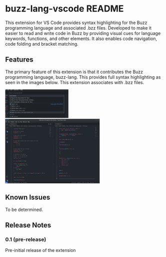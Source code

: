 # buzz-lang-vscode README

This extension for VS Code provides syntax highlighting for the Buzz programming language and associated .bzz files. Developed to make it easier to read and write code in Buzz by providing visual cues for language keywords, functions, and other elements. It also enables code navigation, code folding and bracket matching.

## Features

The primary feature of this extension is that it contributes the Buzz programming language, buzz-lang. This provides full syntax highlighting as seen in the images below. This extension associates with .bzz files.

<img src="images/buzz-lang.png" alt="drawing" width="40%"/>
<img src="images/example.png" alt="drawing" width="60%"/>

## Known Issues

To be determined.

## Release Notes

### 0.1 (pre-release)

Pre-initial release of the extension

<!-- ### 1.0.0

Initial release of ...

### 1.0.1

Fixed issue #.

### 1.1.0

Added features X, Y, and Z.

--- -->
